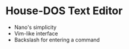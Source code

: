 # House-DOS Text Editor
- Nano's simplicity
- Vim-like interface
- Backslash for entering a command
